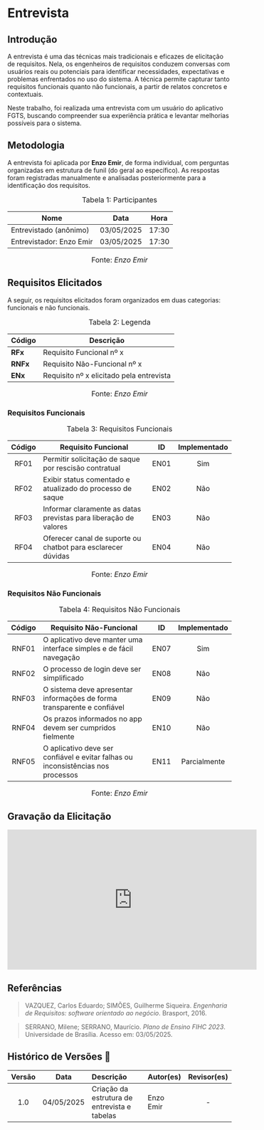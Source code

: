 # Entrevista

## Introdução

A entrevista é uma das técnicas mais tradicionais e eficazes de elicitação de requisitos. Nela, os engenheiros de requisitos conduzem conversas com usuários reais ou potenciais para identificar necessidades, expectativas e problemas enfrentados no uso do sistema. A técnica permite capturar tanto requisitos funcionais quanto não funcionais, a partir de relatos concretos e contextuais.

Neste trabalho, foi realizada uma entrevista com um usuário do aplicativo FGTS, buscando compreender sua experiência prática e levantar melhorias possíveis para o sistema.

## Metodologia

A entrevista foi aplicada por **Enzo Emir**, de forma individual, com perguntas organizadas em estrutura de funil (do geral ao específico). As respostas foram registradas manualmente e analisadas posteriormente para a identificação dos requisitos.

<font size="3"><p style="text-align: center">Tabela 1: Participantes</p></font>

<div align="center">

<table>
  <thead>
    <tr>
      <th>Nome</th>
      <th>Data</th>
      <th>Hora</th>
    </tr>
  </thead>
  <tbody>
    <tr>
      <td>Entrevistado (anônimo)</td>
      <td>03/05/2025</td>
      <td>17:30</td>
    </tr>
    <tr>
      <td>Entrevistador: Enzo Emir</td>
      <td>03/05/2025</td>
      <td>17:30</td>
    </tr>
  </tbody>
</table>

</div>

<p style="text-align: center; font-size: 16px;">Fonte: <i>Enzo Emir</i></p>

## Requisitos Elicitados

A seguir, os requisitos elicitados foram organizados em duas categorias: funcionais e não funcionais.

<font size="3"><p style="text-align: center">Tabela 2: Legenda</p></font>

<div align="center">

<table>
  <thead>
    <tr>
      <th>Código</th>
      <th>Descrição</th>
    </tr>
  </thead>
  <tbody>
    <tr>
      <td><strong>RFx</strong></td>
      <td>Requisito Funcional nº x</td>
    </tr>
    <tr>
      <td><strong>RNFx</strong></td>
      <td>Requisito Não-Funcional nº x</td>
    </tr>
    <tr>
      <td><strong>ENx</strong></td>
      <td>Requisito nº x elicitado pela entrevista</td>
    </tr>
  </tbody>
</table>

</div>

<p style="text-align: center; font-size: 16px;">Fonte: <i>Enzo Emir</i></p>

### Requisitos Funcionais

<font size="3"><p style="text-align: center">Tabela 3: Requisitos Funcionais</p></font>

| Código | Requisito Funcional                                                                 | ID    | Implementado |
|:------:|--------------------------------------------------------------------------------------|:-----:|:------------:|
| RF01   | Permitir solicitação de saque por rescisão contratual                              | EN01  | Sim          |
| RF02   | Exibir status comentado e atualizado do processo de saque                          | EN02  | Não          |
| RF03   | Informar claramente as datas previstas para liberação de valores                   | EN03  | Não          |
| RF04   | Oferecer canal de suporte ou chatbot para esclarecer dúvidas                       | EN04  | Não          |



<p style="text-align: center; font-size: 16px;">Fonte: <i>Enzo Emir</i></p>

### Requisitos Não Funcionais

<font size="3"><p style="text-align: center">Tabela 4: Requisitos Não Funcionais</p></font>

| Código  | Requisito Não-Funcional                                                           | ID    | Implementado |
|:-------:|------------------------------------------------------------------------------------|:-----:|:------------:|
| RNF01   | O aplicativo deve manter uma interface simples e de fácil navegação               | EN07  | Sim          |
| RNF02   | O processo de login deve ser simplificado                                         | EN08  | Não          |
| RNF03   | O sistema deve apresentar informações de forma transparente e confiável           | EN09  | Não          |
| RNF04   | Os prazos informados no app devem ser cumpridos fielmente                         | EN10  | Não          |
| RNF05   | O aplicativo deve ser confiável e evitar falhas ou inconsistências nos processos  | EN11  | Parcialmente |

<p style="text-align: center; font-size: 16px;">Fonte: <i>Enzo Emir</i></p>

## Gravação da Elicitação

<p style="text-align: center">
<iframe width="560" height="315" src="https://youtu.be/r9nRinXUWE8" title="YouTube video player" frameborder="0" allow="accelerometer; autoplay; clipboard-write; encrypted-media; gyroscope; picture-in-picture; web-share" referrerpolicy="strict-origin-when-cross-origin" allowfullscreen></iframe>
</p>

## Referências

> VAZQUEZ, Carlos Eduardo; SIMÕES, Guilherme Siqueira. *Engenharia de Requisitos: software orientado ao negócio*. Brasport, 2016.  

> SERRANO, Milene; SERRANO, Maurício. *Plano de Ensino FIHC 2023*. Universidade de Brasília. Acesso em: 03/05/2025.

## Histórico de Versões 📅

| Versão | Data       | Descrição                                      | Autor(es)   | Revisor(es) |
|:------:|:----------:|:-----------------------------------------------|:------------|:-----------:|
|  1.0   | 04/05/2025 | Criação da estrutura de entrevista e tabelas   | Enzo Emir   | -           |
